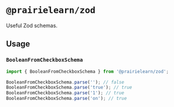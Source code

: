 # `@prairielearn/zod`

Useful Zod schemas.

## Usage

### `BooleanFromCheckboxSchema`

```ts
import { BooleanFromCheckboxSchema } from '@prairielearn/zod';

BooleanFromCheckboxSchema.parse(''); // false
BooleanFromCheckboxSchema.parse('true'); // true
BooleanFromCheckboxSchema.parse('1'); // true
BooleanFromCheckboxSchema.parse('on'); // true
```
